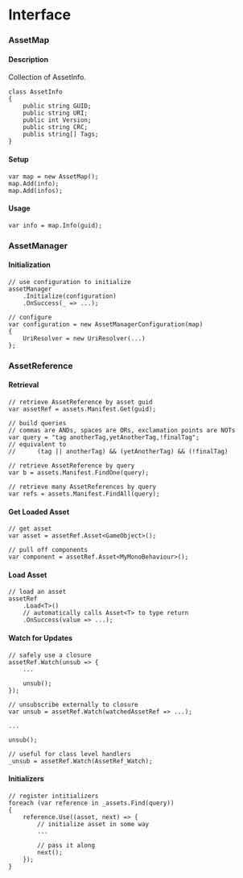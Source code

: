 # Interface

### AssetMap

#### Description

Collection of AssetInfo.

```
class AssetInfo
{
    public string GUID;
    public string URI;
    public int Version;
    public string CRC;
    publis string[] Tags;
}
```

#### Setup

```
var map = new AssetMap();
map.Add(info);
map.Add(infos);
```

#### Usage

```
var info = map.Info(guid);
```

### AssetManager

#### Initialization

```
// use configuration to initialize
assetManager
    .Initialize(configuration)
    .OnSuccess(_ => ...);

// configure
var configuration = new AssetManagerConfiguration(map)
{
    UriResolver = new UriResolver(...)
};

```

### AssetReference

#### Retrieval

```
// retrieve AssetReference by asset guid
var assetRef = assets.Manifest.Get(guid);

// build queries
// commas are ANDs, spaces are ORs, exclamation points are NOTs
var query = "tag anotherTag,yetAnotherTag,!finalTag";
// equivalent to
//      (tag || anotherTag) && (yetAnotherTag) && (!finalTag)

// retrieve AssetReference by query
var b = assets.Manifest.FindOne(query);

// retrieve many AssetReferences by query
var refs = assets.Manifest.FindAll(query);
```

#### Get Loaded Asset

```
// get asset
var asset = assetRef.Asset<GameObject>();

// pull off components
var component = assetRef.Asset<MyMonoBehaviour>();
```

#### Load Asset

```
// load an asset
assetRef
    .Load<T>()
    // automatically calls Asset<T> to type return
    .OnSuccess(value => ...);
```

#### Watch for Updates

```
// safely use a closure
assetRef.Watch(unsub => {
    ...
    
    unsub();
});

// unsubscribe externally to closure
var unsub = assetRef.Watch(watchedAssetRef => ...);

...

unsub();

// useful for class level handlers
_unsub = assetRef.Watch(AssetRef_Watch);

```

#### Initializers
```
// register intitializers
foreach (var reference in _assets.Find(query))
{
    reference.Use((asset, next) => {
        // initialize asset in some way
        ...

        // pass it along
        next();
    });  
}
```
